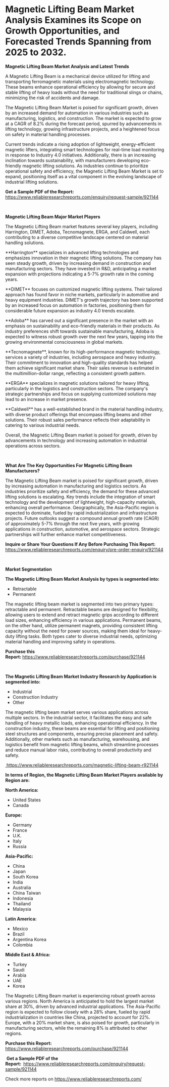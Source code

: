 <p><h1>Magnetic Lifting Beam Market Analysis Examines its Scope on Growth Opportunities, and Forecasted Trends Spanning from 2025 to 2032.</h1></p><p><strong>Magnetic Lifting Beam Market Analysis and Latest Trends</strong></p>
<p><p>A Magnetic Lifting Beam is a mechanical device utilized for lifting and transporting ferromagnetic materials using electromagnetic technology. These beams enhance operational efficiency by allowing for secure and stable lifting of heavy loads without the need for traditional slings or chains, minimizing the risk of accidents and damage.</p><p>The Magnetic Lifting Beam Market is poised for significant growth, driven by an increased demand for automation in various industries such as manufacturing, logistics, and construction. The market is expected to grow at a CAGR of 8.2% during the forecast period, spurred by advancements in lifting technology, growing infrastructure projects, and a heightened focus on safety in material handling processes. </p><p>Current trends indicate a rising adoption of lightweight, energy-efficient magnetic lifters, integrating smart technologies for real-time load monitoring in response to Industry 4.0 initiatives. Additionally, there is an increasing inclination towards sustainability, with manufacturers developing eco-friendly magnetic lifting solutions. As industries continue to prioritize operational safety and efficiency, the Magnetic Lifting Beam Market is set to expand, positioning itself as a vital component in the evolving landscape of industrial lifting solutions.</p></p>
<p><strong>Get a Sample PDF of the Report:&nbsp;</strong> <a href="https://www.reliableresearchreports.com/enquiry/request-sample/921144?utm_campaign=2760&utm_medium=2&utm_source=Github&utm_content=ia&utm_term=23022025&utm_id=magnetic-lifting-beam">https://www.reliableresearchreports.com/enquiry/request-sample/921144</a></p>
<p>&nbsp;</p>
<p><strong>Magnetic Lifting Beam Major Market Players</strong></p>
<p><p>The Magnetic Lifting Beam market features several key players, including Harrington, DIMET, Adoba, Tecnomagnete, ERGA, and Caldwell, each contributing to a diverse competitive landscape centered on material handling solutions.</p><p>**Harrington** specializes in advanced lifting technologies and emphasizes innovation in their magnetic lifting solutions. The company has seen steady growth, driven by increasing demand in construction and manufacturing sectors. They have invested in R&D, anticipating a market expansion with projections indicating a 5-7% growth rate in the coming years.</p><p>**DIMET** focuses on customized magnetic lifting systems. Their tailored approach has found favor in niche markets, particularly in automotive and heavy equipment industries. DIMET's growth trajectory has been supported by an increased focus on automation in factories, positioning them for considerable future expansion as industry 4.0 trends escalate.</p><p>**Adoba** has carved out a significant presence in the market with an emphasis on sustainability and eco-friendly materials in their products. As industry preferences shift towards sustainable manufacturing, Adoba is expected to witness robust growth over the next few years, tapping into the growing environmental consciousness in global markets.</p><p>**Tecnomagnete**, known for its high-performance magnetic technology, services a variety of industries, including aerospace and heavy industry. Their commitment to innovation and high-quality standards has helped them achieve significant market share. Their sales revenue is estimated in the multimillion-dollar range, reflecting a consistent growth pattern.</p><p>**ERGA** specializes in magnetic solutions tailored for heavy lifting, particularly in the logistics and construction sectors. The company's strategic partnerships and focus on supplying customized solutions may lead to an increase in market presence.</p><p>**Caldwell** has a well-established brand in the material handling industry, with diverse product offerings that encompass lifting beams and other solutions. Their robust sales performance reflects their adaptability in catering to various industrial needs.</p><p>Overall, the Magnetic Lifting Beam market is poised for growth, driven by advancements in technology and increasing automation in industrial operations across sectors.</p></p>
<p>&nbsp;</p>
<p><strong>What Are The Key Opportunities For Magnetic Lifting Beam Manufacturers?</strong></p>
<p><p>The Magnetic Lifting Beam market is poised for significant growth, driven by increasing automation in manufacturing and logistics sectors. As industries prioritize safety and efficiency, the demand for these advanced lifting solutions is escalating. Key trends include the integration of smart technology and the development of lightweight, high-capacity materials, enhancing overall performance. Geographically, the Asia-Pacific region is expected to dominate, fueled by rapid industrialization and infrastructure projects. Future outlooks suggest a compound annual growth rate (CAGR) of approximately 5-7% through the next five years, with growing applications in construction, automotive, and aerospace sectors. Strategic partnerships will further enhance market competitiveness.</p></p>
<p><strong>Inquire or Share Your Questions If Any Before Purchasing This Report:</strong> <a href="https://www.reliableresearchreports.com/enquiry/pre-order-enquiry/921144?utm_campaign=2760&utm_medium=2&utm_source=Github&utm_content=ia&utm_term=23022025&utm_id=magnetic-lifting-beam">https://www.reliableresearchreports.com/enquiry/pre-order-enquiry/921144</a></p>
<p>&nbsp;</p>
<p><strong>Market Segmentation</strong></p>
<p><strong>The Magnetic Lifting Beam Market Analysis by types is segmented into:</strong></p>
<p><ul><li>Retractable</li><li>Permanent</li></ul></p>
<p><p>The magnetic lifting beam market is segmented into two primary types: retractable and permanent. Retractable beams are designed for flexibility, allowing users to extend and retract magnetic grips according to different load sizes, enhancing efficiency in various applications. Permanent beams, on the other hand, utilize permanent magnets, providing consistent lifting capacity without the need for power sources, making them ideal for heavy-duty lifting tasks. Both types cater to diverse industrial needs, optimizing material handling and improving safety in operations.</p></p>
<p><strong>Purchase this Report:&nbsp;</strong><a href="https://www.reliableresearchreports.com/purchase/921144?utm_campaign=2760&utm_medium=2&utm_source=Github&utm_content=ia&utm_term=23022025&utm_id=magnetic-lifting-beam">https://www.reliableresearchreports.com/purchase/921144</a></p>
<p>&nbsp;</p>
<p><strong>The Magnetic Lifting Beam Market Industry Research by Application is segmented into:</strong></p>
<p><ul><li>Industrial</li><li>Construction Industry</li><li>Other</li></ul></p>
<p><p>The magnetic lifting beam market serves various applications across multiple sectors. In the industrial sector, it facilitates the easy and safe handling of heavy metallic loads, enhancing operational efficiency. In the construction industry, these beams are essential for lifting and positioning steel structures and components, ensuring precise placement and safety. Additionally, other markets such as manufacturing, warehousing, and logistics benefit from magnetic lifting beams, which streamline processes and reduce manual labor risks, contributing to overall productivity and safety.</p></p>
<p><a href="https://www.reliableresearchreports.com/magnetic-lifting-beam-r921144?utm_campaign=2760&utm_medium=2&utm_source=Github&utm_content=ia&utm_term=23022025&utm_id=magnetic-lifting-beam">&nbsp;https://www.reliableresearchreports.com/magnetic-lifting-beam-r921144</a></p>
<p><strong>In terms of Region, the Magnetic Lifting Beam Market Players available by Region are:</strong></p>
<p>
    <p> <strong> North America: </strong>
        <ul>
            <li>United States</li>
            <li>Canada</li>
        </ul>
        </p> 
    <p> <strong> Europe: </strong>
        <ul>
            <li>Germany</li>
            <li>France</li>
            <li>U.K.</li>
            <li>Italy</li>
            <li>Russia</li>
        </ul>
        </p> 
    <p> <strong> Asia-Pacific: </strong>
        <ul>
            <li>China</li>
            <li>Japan</li>
            <li>South Korea</li>
            <li>India</li>
            <li>Australia</li>
            <li>China Taiwan</li>
            <li>Indonesia</li>
            <li>Thailand</li>
            <li>Malaysia</li>
        </ul>
        </p> 
    <p> <strong> Latin America: </strong>
        <ul>
            <li>Mexico</li>
            <li>Brazil</li>
            <li>Argentina Korea</li>
            <li>Colombia</li>
        </ul>
        </p> 
    <p> <strong> Middle East & Africa: </strong>
        <ul>
            <li>Turkey</li>
            <li>Saudi</li>
            <li>Arabia</li>
            <li>UAE</li>
            <li>Korea</li>
        </ul>
    </p>
    </p>
<p><p>The Magnetic Lifting Beam market is experiencing robust growth across various regions. North America is anticipated to hold the largest market share at 30%, driven by advanced industrial applications. The Asia-Pacific region is expected to follow closely with a 28% share, fueled by rapid industrialization in countries like China, projected to account for 22%. Europe, with a 20% market share, is also poised for growth, particularly in manufacturing sectors, while the remaining 8% is attributed to other regions.</p></p>
<p><strong>Purchase this Report: </strong><a href="https://www.reliableresearchreports.com/purchase/921144?utm_campaign=2760&utm_medium=2&utm_source=Github&utm_content=ia&utm_term=23022025&utm_id=magnetic-lifting-beam">https://www.reliableresearchreports.com/purchase/921144</a></p>
<p>&nbsp;<strong>Get a Sample PDF of the Report:&nbsp;&nbsp;</strong><a href="https://www.reliableresearchreports.com/enquiry/request-sample/921144?utm_campaign=2760&utm_medium=2&utm_source=Github&utm_content=ia&utm_term=23022025&utm_id=magnetic-lifting-beam">https://www.reliableresearchreports.com/enquiry/request-sample/921144</a></p>
<p><strong></strong></p>
<p>Check more reports on <a href="https://www.reliableresearchreports.com/?utm_campaign=2760&utm_medium=2&utm_source=Github&utm_content=ia&utm_term=23022025&utm_id=magnetic-lifting-beam">https://www.reliableresearchreports.com/</a></p>